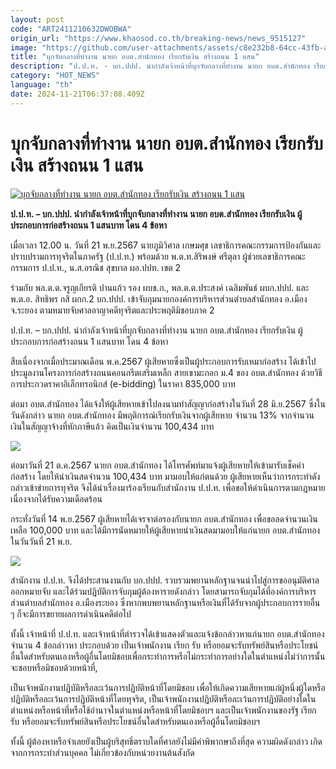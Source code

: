 ```yaml
---
layout: post
code: "ART2411210632DWOBWA"
origin_url: "https://www.khaosod.co.th/breaking-news/news_9515127"
image: "https://github.com/user-attachments/assets/c8e232b8-64cc-43fb-a4df-5d0a3bf11310"
title: "บุกจับกลางที่ทำงาน นายก อบต.สำนักทอง เรียกรับเงิน สร้างถนน 1 แสน"
description: "ป.ป.ท. - บก.ปปป. นำกำลังเจ้าหน้าที่บุกจับกลางที่ทำงาน นายก อบต.สำนักทอง เรียกรับเงิน ผู้ประกอบการก่อสร้างถนน 1 แสนบาท โดน 4 ข้อหา"
category: "HOT_NEWS"
language: "th"
date: 2024-11-21T06:37:08.409Z
---
```


# บุกจับกลางที่ทำงาน นายก อบต.สำนักทอง เรียกรับเงิน สร้างถนน 1 แสน

[![บุกจับกลางที่ทำงาน นายก อบต.สำนักทอง เรียกรับเงิน สร้างถนน 1 แสน](https://www.khaosod.co.th/wpapp/uploads/2024/11/Subdistrict-Administrative-Organization-President-1.jpg "บุกจับกลางที่ทำงาน นายก อบต.สำนักทอง เรียกรับเงิน สร้างถนน 1 แสน")](https://www.khaosod.co.th/wpapp/uploads/2024/11/Subdistrict-Administrative-Organization-President-1.jpg)

**ป.ป.ท. – บก.ปปป. นำกำลังเจ้าหน้าที่บุกจับกลางที่ทำงาน นายก อบต.สำนักทอง เรียกรับเงิน ผู้ประกอบการก่อสร้างถนน 1 แสนบาท โดน 4 ข้อหา**

เมื่อเวลา 12.00 น. วันที่ 21 พ.ย.2567 นายภูมิวิศาล เกษมศุข เลขาธิการคณะกรรมการป้องกันและปราบปรามการทุจริตในภาครัฐ (ป.ป.ท.) พร้อมด้วย พ.ต.ท.สิริพงษ์ ศรีตุลา ผู้ช่วยเลขาธิการคณะกรรมการ ป.ป.ท., น.ส.อรณิช สุขบาล ผอ.ปปท. เขต 2

ร่วมกับ พล.ต.ต.จรูญเกียรติ ปานแก้ว รอง ผบช.ก., พล.ต.ต.ประสงค์ เฉลิมพันธ์ ผบก.ปปป. และ พ.ต.อ. สิทธิพร กสิ ผกก.2 บก.ปปป. เข้าจับกุมนายกองค์การบริหารส่วนตำบลสำนักทอง อ.เมือง จ.ระยอง ตามหมายจับศาลอาญาคดีทุจริตและประพฤติมิชอบภาค 2

ป.ป.ท. – บก.ปปป. นำกำลังเจ้าหน้าที่บุกจับกลางที่ทำงาน นายก อบต.สำนักทอง เรียกรับเงิน ผู้ประกอบการก่อสร้างถนน 1 แสนบาท โดน 4 ข้อหา

สืบเนื่องจากเมื่อประมาณเดือน พ.ค.2567 ผู้เสียหายซึ่งเป็นผู้ประกอบการรับเหมาก่อสร้าง ได้เข้าไปประมูลงานโครงการก่อสร้างถนนคอนกรีตเสริมเหล็ก สายเขามะกอก ม.4 ของ อบต.สำนักทอง ด้วยวิธีการประกวดราคาอิเล็กทรอนิกส์ (e-bidding) ในราคา 835,000 บาท

ต่อมา อบต.สำนักทอง ได้แจ้งให้ผู้เสียหายเข้าไปลงนามทำสัญญาก่อสร้างในวันที่ 28 มิ.ย.2567 ซึ่งในวันดังกล่าว นายก อบต.สำนักทอง มีพฤติการณ์เรียกรับเงินจากผู้เสียหาย จำนวน 13% จากจำนวนเงินในสัญญาจ้างที่หักภาษีแล้ว คิดเป็นเงินจำนวน 100,434 บาท

[![](https://www.khaosod.co.th/wpapp/uploads/2024/11/21-จับ2.jpg)](https://www.khaosod.co.th/wpapp/uploads/2024/11/21-จับ2.jpg)

ต่อมาวันที่ 21 ต.ค.2567 นายก อบต.สำนักทอง ได้โทรศัพท์มาแจ้งผู้เสียหายให้เข้ามารับเช็คค่าก่อสร้าง โดยให้นำเงินสดจำนวน 100,434 บาท มามอบให้แก่ตนด้วย ผู้เสียหายเห็นว่าการกระทำดังกล่าวเข้าข่ายการทุจริต จึงได้นำเรื่องมาร้องเรียนกับสำนักงาน ป.ป.ท. เพื่อขอให้ดำเนินการตามกฎหมาย เนื่องจากได้รับความเดือดร้อน

กระทั่งวันที่ 14 พ.ย.2567 ผู้เสียหายได้เจรจาต่อรองกับนายก อบต.สำนักทอง เพื่อขอลดจำนวนเงิน เหลือ 100,000 บาท และได้มีการนัดหมายให้ผู้เสียหายนำเงินสดมามอบให้แก่นายก อบต.สำนักทอง ในวันวันที่ 21 พ.ย.

[![](https://www.khaosod.co.th/wpapp/uploads/2024/11/21-จับ3.jpg)](https://www.khaosod.co.th/wpapp/uploads/2024/11/21-จับ3.jpg)

สำนักงาน ป.ป.ท. จึงได้ประสานงานกับ บก.ปปป. รวบรวมพยานหลักฐานจนนำไปสู่การขออนุมัติศาลออกหมายจับ และได้ร่วมปฏิบัติการจับกุมผู้ต้องหารายดังกล่าว โดยสามารถจับกุมได้ที่องค์การบริหารส่วนตำบลสำนักทอง อ.เมืองระยอง ซึ่งหากพบพยานหลักฐานหรือเงินที่ได้รับจากผู้ประกอบการรายอื่น ๆ ก็จะมีการขยายผลการดำเนินคดีต่อไป

ทั้งนี้ เจ้าหน้าที่ ป.ป.ท. และเจ้าหน้าที่ตำรวจได้เข้าแสดงตัวและแจ้งข้อกล่าวหาแก่นายก อบต.สำนักทอง จำนวน 4 ข้อกล่าวหา ประกอบด้วย เป็นเจ้าพนักงาน เรียก รับ หรือยอมจะรับทรัพย์สินหรือประโยชน์อื่นใดสำหรับตนเองหรือผู้อื่นโดยมิชอบเพื่อกระทำการหรือไม่กระทำการอย่างใดในตำแหน่งไม่ว่าการนั้นจะชอบหรือมิชอบด้วยหน้าที่,

เป็นเจ้าพนักงานปฏิบัติหรือละเว้นการปฏิบัติหน้าที่โดยมิชอบ เพื่อให้เกิดความเสียหายแก่ผู้หนึ่งผู้ใดหรือปฏิบัติหรือละเว้นการปฏิบัติหน้าที่โดยทุจริต, เป็นเจ้าพนักงานปฏิบัติหรือละเว้นการปฏิบัติอย่างใดในตำแหน่งหรือหน้าที่หรือใช้อำนาจในตำแหน่งหรือหน้าที่โดยมิชอบฯ และเป็นเจ้าพนักงานของรัฐ เรียก รับ หรือยอมจะรับทรัพย์สินหรือประโยชน์อื่นใดสำหรับตนเองหรือผู้อื่นโดยมิชอบฯ

ทั้งนี้ ผู้ต้องหาหรือจำเลยยังเป็นผู้บริสุทธิ์ตราบใดที่ศาลยังไม่มีคำพิพากษาถึงที่สุด ความผิดดังกล่าว เกิดจากการกระทำส่วนบุคคล ไม่เกี่ยวข้องกับหน่วยงานต้นสังกัด